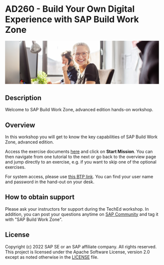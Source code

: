 # AD260 -  Build Your Own Digital Experience with SAP Build Work Zone

![Title](exercises/Title.png)

## Description

Welcome to SAP Build Work Zone, advanced edition hands-on workshop.

## Overview

In this workshop you will get to know the key capabilities of SAP Build Work Zone, advanced edition.

Access the exercise documents [here](https://developers.sap.com/mission.workzone-workshop.html) and click on **Start Mission**. You can then navigate from one tutorial to the next or go back to the overview page and jump directly to an exercise, e.g. if you want to skip one of the optional exercises.

For system access, please use [this BTP link](https://cockpit.eu10.hana.ondemand.com/cockpit/?idp=am86fwfbe.accounts.ondemand.com#/globalaccount/0de5d7ac-3b8d-494f-a56c-5cabe2acc705). You can find your user name and password in the hand-out on your desk.

## How to obtain support

Please ask your instructors for support during the TechEd workshop. In addition, you can post your questions anytime on [SAP Community](https://answers.sap.com/questions/ask.html) and tag it with "SAP Build Work Zone".

## License
Copyright (c) 2022 SAP SE or an SAP affiliate company. All rights reserved. This project is licensed under the Apache Software License, version 2.0 except as noted otherwise in the [LICENSE](LICENSES/Apache-2.0.txt) file.
